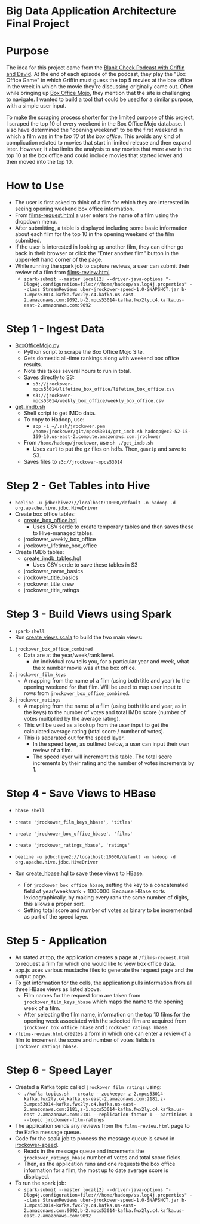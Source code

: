 # Big Data Application Architecture Final Project

# Purpose
The idea for this project came from the [Blank Check Podcast with Griffin and David](https://soundcloud.com/griffin-and-david-present). At the end of each episode of the podcast, they play the "Box Office Game" in which Griffin must guess the top 5 movies at the box office in the week in which the movie they're discussing originally came out. Often while bringing up [Box Office Mojo](boxofficemojo.com), they mention that the site is challenging to navigate. I wanted to build a tool that could be used for a similar purpose, with a simple user input.

To make the scraping process shorter for the limited purpose of this project, I scraped the top 10 of every weekend in the Box Office Mojo database. I also have determined the "opening weekend" to be the first weekend in which a film was in the *top 10 at the box office*. This avoids any kind of complication related to movies that start in limited release and then expand later. However, it also limits the analysis to any movies that were *ever* in the top 10 at the box office and could include movies that started lower and then moved into the top 10.

# How to Use
* The user is first asked to think of a film for which they are interested in seeing opening weekend box office information.
* From [films-request.html](http://mpcs53014-loadbalancer-217964685.us-east-2.elb.amazonaws.com:3049/films-request.html) a user enters the name of a film using the dropdown menu.
* After submitting, a table is displayed including some basic information about each film for the top 10 in the opening weekend of the film submitted.
* If the user is interested in looking up another film, they can either go back in their browser or click the "Enter another film" button in the upper-left hand corner of the page.
* While running the spark job to capture reviews, a user can submit their review of a film from [films-review.html](http://mpcs53014-loadbalancer-217964685.us-east-2.elb.amazonaws.com:3049/films-review.html)
  * `spark-submit --master local[2] --driver-java-options "-Dlog4j.configuration=file:///home/hadoop/ss.log4j.properties" --class StreamReviews uber-jrockower-speed-1.0-SNAPSHOT.jar b-1.mpcs53014-kafka.fwx2ly.c4.kafka.us-east-2.amazonaws.com:9092,b-2.mpcs53014-kafka.fwx2ly.c4.kafka.us-east-2.amazonaws.com:9092`

# Step 1 - Ingest Data
* [BoxOfficeMojo.py](./BoxOfficeMojo.py)
    * Python script to scrape the Box Office Mojo Site.
    * Gets domestic all-time rankings along with weekend box office results.
    * Note this takes several hours to run in total.
    * Saves directly to S3:
      * `s3://jrockower-mpcs53014/lifetime_box_office/lifetime_box_office.csv`
      * `s3://jrockower-mpcs53014/weekly_box_office/weekly_box_office.csv`
* [get_imdb.sh](./get_imdb.sh)
    * Shell script to get IMDb data.
    * To copy to Hadoop, use:
      * `scp -i ~/.ssh/jrockower.pem /home/jrockower/git/mpcs53014/get_imdb.sh hadoop@ec2-52-15-169-10.us-east-2.compute.amazonaws.com:jrockower`
    * From `/home/hadoop/jrockower`, use `sh ./get_imdb.sh`
      * Uses `curl` to put the gz files on hdfs. Then, `gunzip` and save to S3.
    * Saves files to `s3://jrockower-mpcs53014`

# Step 2 - Get Tables into Hive
* `beeline -u jdbc:hive2://localhost:10000/default -n hadoop -d org.apache.hive.jdbc.HiveDriver`
* Create box office tables:
    * [create_box_office.hql](./create_box_office.hql)
      * Uses CSV serde to create temporary tables and then saves these to Hive-managed tables.
    * jrockower_weekly_box_office
    * jrockower_lifetime_box_office
* Create IMDb tables:
    * [create_imdb_tables.hql](./create_imdb_tables.hql)
      * Uses CSV serde to save these tables in S3
    * jrockower_name_basics
    * jrockower_title_basics
    * jrockower_title_crew
    * jrockower_title_ratings

# Step 3 - Build Views using Spark
* `spark-shell`
* Run [create_views.scala](./create_views.scala) to build the two main views:
1. `jrockower_box_office_combined`
   * Data are at the year/week/rank level.
     * An individual row tells you, for a particular year and week, what the x number movie was at the box office.
2. `jrockower_film_keys`
   * A mapping from the name of a film (using both title and year) to the opening weekend for that film. Will be used to map user input to rows from `jrockower_box_office_combined`.
3. `jrockower_ratings`
   * A mapping from the name of a film (using both title and year, as in the keys) to the number of votes and total IMDb score (number of votes multiplied by the average rating).
   * This will be used as a lookup from the user input to get the calculated average rating (total score / number of votes).
   * This is separated out for the speed layer.
     * In the speed layer, as outlined below, a user can input their own review of a film.
     * The speed layer will increment this table. The total score increments by their rating and the number of votes increments by 1.

# Step 4 - Save Views to HBase
* `hbase shell`
* `create 'jrockower_film_keys_hbase', 'titles'`
* `create 'jrockower_box_office_hbase', 'films'`
* `create 'jrockower_ratings_hbase', 'ratings'`

* `beeline -u jdbc:hive2://localhost:10000/default -n hadoop -d org.apache.hive.jdbc.HiveDriver`
* Run [create_hbase.hql](./create_hbase.hql) to save these views to HBase.
  * For `jrockower_box_office_hbase`, setting the key to a concatenated field of year/week/rank + 1000000. Because HBase sorts lexicographically, by making every rank the same number of digits, this allows a proper sort.
  * Setting total score and number of votes as binary to be incremented as part of the speed layer.

# Step 5 - Application
* As stated at top, the application creates a page at `/films-request.html` to request a film for which one would like to view box office data.
* app.js uses various mustache files to generate the request page and the output page.
* To get information for the cells, the application pulls information from all three HBase views as listed above.
  * Film names for the request form are taken from `jrockower_film_keys_hbase` which maps the name to the opening week of a film.
  * After selecting the film name, information on the top 10 films for the opening week associated with the selected film are acquired from `jrockower_box_office_hbase` and `jrockower_ratings_hbase`.
* `/films-review.html` creates a form in which one can enter a review of a film to increment the score and number of votes fields in `jrockower_ratings_hbase`.

# Step 6 - Speed Layer
* Created a Kafka topic called `jrockower_film_ratings` using:
  * `./kafka-topics.sh --create --zookeeper z-2.mpcs53014-kafka.fwx2ly.c4.kafka.us-east-2.amazonaws.com:2181,z-3.mpcs53014-kafka.fwx2ly.c4.kafka.us-east-2.amazonaws.com:2181,z-1.mpcs53014-kafka.fwx2ly.c4.kafka.us-east-2.amazonaws.com:2181 --replication-factor 1 --partitions 1 --topic jrockower-film-ratings`
* The application sends any reviews from the `films-review.html` page to the Kafka message queue.
* Code for the scala job to process the message queue is saved in [jrockower-speed](./jrockower-speed).
  * Reads in the message queue and increments the `jrockower_ratings_hbase` number of votes and total score fields.
  * Then, as the application runs and one requests the box office information for a film, the most up to date average score is displayed.
* To run the spark job:
  * `spark-submit --master local[2] --driver-java-options "-Dlog4j.configuration=file:///home/hadoop/ss.log4j.properties" --class StreamReviews uber-jrockower-speed-1.0-SNAPSHOT.jar b-1.mpcs53014-kafka.fwx2ly.c4.kafka.us-east-2.amazonaws.com:9092,b-2.mpcs53014-kafka.fwx2ly.c4.kafka.us-east-2.amazonaws.com:9092`

